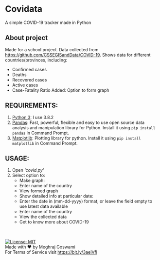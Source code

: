 # Covidata
A simple COVID-19 tracker made in Python
## About project
Made for a school project. Data collected from https://github.com/CSSEGISandData/COVID-19. Shows data for different countries/provinces, including:
  - Confirmed cases
  - Deaths
  - Recovered cases
  - Active cases
  - Case-Fatality Ratio
Added: Option to form graph
## REQUIREMENTS:
1. [Python 3](https://www.python.org/downloads/): I use 3.8.2
2. [Pandas](https://pandas.pydata.org/docs/getting_started/install.html): Fast, powerful, flexible and easy to use open source data analysis and manipulation library for Python. Install it using ```pip install pandas``` in Command Prompt.
3. [Matplotlib](https://matplotlib.org/): Plotting library for python. Install it using ```pip install matplotlib``` in Command Prompt.
## USAGE:
1. Open *'covid.py'*
2. Select option to:
   - Make graph:
    - Enter name of the country
    - View formed graph
   - Show detailed info at particular date:
    - Enter the date in (mm-dd-yyyy) format, or leave the field empty to use latest data available
    - Enter name of the country
    - View the collected data
   - Get to know more about COVID-19

\
\
[![License: MIT](https://img.shields.io/badge/License-MIT-yellow.svg)](https://opensource.org/licenses/MIT)<br>
Made with :heart: by Meghraj Goswami<br>
For Terms of Service visit https://bit.ly/3aeIVfl
